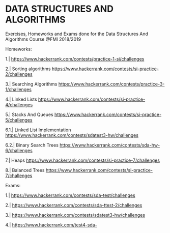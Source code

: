 # DATA STRUCTURES AND ALGORITHMS
Exercises, Homeworks and Exams done for the Data Structures And Algorithms Course @FMI 2018/2019

Homeworks:

1.| https://www.hackerrank.com/contests/practice-1-si/challenges

2.| Sorting algorithms https://www.hackerrank.com/contests/si-practice-2/challenges

3.| Searching Algorithms https://www.hackerrank.com/contests/practice-3-1/challenges

4.| Linked Lists https://www.hackerrank.com/contests/si-practice-4/challenges

5.| Stacks And Queues https://www.hackerrank.com/contests/si-practice-5/challenges

6.1.| Linked List Implementation https://www.hackerrank.com/contests/sdatest3-hw/challenges

6.2.| Binary Search Trees https://www.hackerrank.com/contests/sda-hw-6/challenges

7.| Heaps https://www.hackerrank.com/contests/si-practice-7/challenges

8.| Balanced Trees https://www.hackerrank.com/contests/si-practice-7/challenges

Exams:

1.| https://www.hackerrank.com/contests/sda-test/challenges

2.| https://www.hackerrank.com/contests/sda-ttest-2/challenges

3.| https://www.hackerrank.com/contests/sdatest3-hw/challenges

4.| https://www.hackerrank.com/test4-sda-
